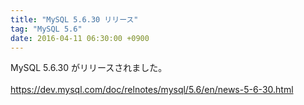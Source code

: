 ```yaml
---
title: "MySQL 5.6.30 リリース"
tag: "MySQL 5.6"
date: 2016-04-11 06:30:00 +0900
---
```


MySQL 5.6.30 がリリースされました。<br>
<br>
https://dev.mysql.com/doc/relnotes/mysql/5.6/en/news-5-6-30.html<br>
<br>
